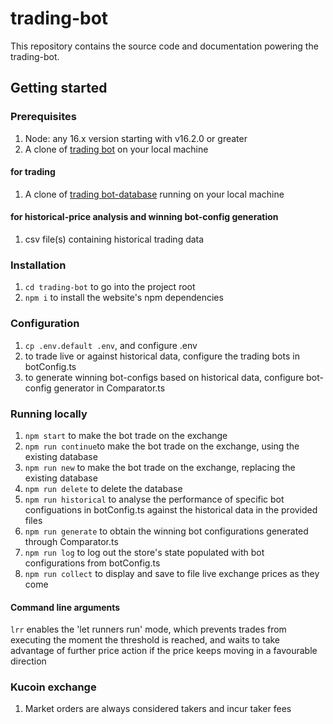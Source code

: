 # trading-bot

This repository contains the source code and documentation powering the trading-bot.

## Getting started

### Prerequisites

1. Node: any 16.x version starting with v16.2.0 or greater
1. A clone of [trading bot](https://github.com/coding24seven/trading-bot) on your local machine

#### for trading
1. A clone of [trading bot-database](https://github.com/coding24seven/trading-bot-database) running on your local machine

#### for historical-price analysis and winning bot-config generation
1. csv file(s) containing historical trading data

### Installation

1. `cd trading-bot` to go into the project root
1. `npm i` to install the website's npm dependencies

### Configuration

1. `cp .env.default .env`, and configure .env
1. to trade live or against historical data, configure the trading bots in botConfig.ts 
1. to generate winning bot-configs based on historical data, configure bot-config generator in Comparator.ts

### Running locally

1. `npm start` to make the bot trade on the exchange
1. `npm run continue`to make the bot trade on the exchange, using the existing database
1. `npm run new` to make the bot trade on the exchange, replacing the existing database
1. `npm run delete` to delete the database
1. `npm run historical` to analyse the performance of specific bot configuations in botConfig.ts against the historical data in the provided files
1. `npm run generate` to obtain the winning bot configurations generated through Comparator.ts
1. `npm run log` to log out the store's state populated with bot configurations from botConfig.ts
1. `npm run collect` to display and save to file live exchange prices as they come

#### Command line arguments

`lrr` enables the 'let runners run' mode, which prevents trades from executing the moment the threshold is reached, and waits to take advantage of further price action if the price keeps moving in a favourable direction

### Kucoin exchange

1. Market orders are always considered takers and incur taker fees
